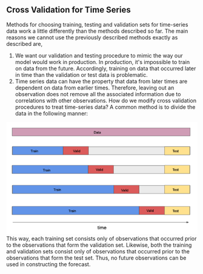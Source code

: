 ## Cross Validation for Time Series
Methods for choosing training, testing and validation sets for time-series data work a little differently than the methods described so far. The main reasons we cannot use the previously described methods exactly as described are,

1. We want our validation and testing procedure to mimic the way our model would work in production. In production, it's impossible to train on data from the future. Accordingly, training on data that occurred later in time than the validation or test data is problematic.
1. Time series data can have the property that data from later times are dependent on data from earlier times. Therefore, leaving out an observation does not remove all the associated information due to correlations with other observations.
How do we modify cross validation procedures to treat time-series data? A common method is to divide the data in the following manner:

![](time-series-validation-2.png)
This way, each training set consists only of observations that occurred prior to the observations that form the validation set. Likewise, both the training and validation sets consist only of observations that occurred prior to the observations that form the test set. Thus, no future observations can be used in constructing the forecast.
